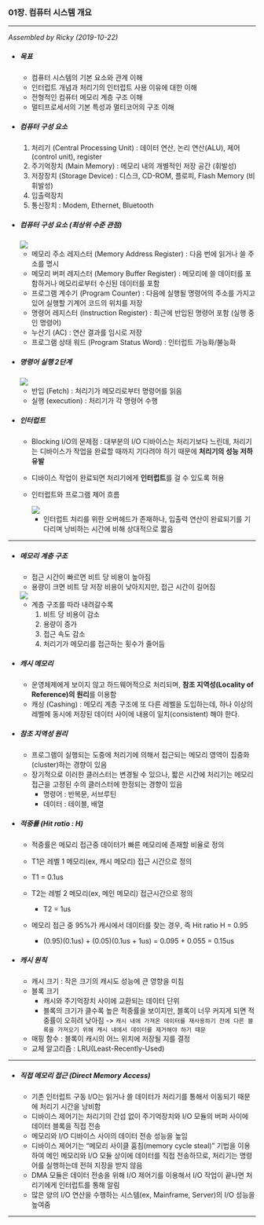 ### 01장. 컴퓨터 시스템 개요

---

*Assembled by Ricky (2019-10-22)*

- ##### 목표

  - 컴퓨터 시스템의 기본 요소와 관계 이해
  - 인터럽트 개념과 처리기의 인터럽트 사용 이유에 대한 이해
  - 전형적인 컴퓨터 메모리 계층 구조 이해
  - 멀티프로세서의 기본 특성과 멀티코어의 구조 이해

- ##### 컴퓨터 구성 요소

  1. 처리기 (Central Processing Unit) : 데이터 연산, 논리 연산(ALU), 제어(control unit), register
  2. 주기억장치 (Main Memory) : 메모리 내의 개별적인 저장 공간 (휘발성)
  3. 저장장치 (Storage Device) : 디스크, CD-ROM, 플로피, Flash Memory (비휘발성)
  4. 입출력장치
  5. 통신장치 : Modem, Ethernet, Bluetooth

- ##### 컴퓨터 구성 요소 (최상위 수준 관점)

  <img src="../resources/os-01-001.png">

  - 메모리 주소 레지스터 (Memory Address Register) : 다음 번에 읽거나 쓸 주소를 명시
  - 메모리 버퍼 레지스터 (Memory Buffer Register) : 메모리에 쓸 데이터를 포함하거나 메모리로부터 수신된 데이터를 포함
  - 프로그램 계수기 (Program Counter) : 다음에 실행될 명령어의 주소를 가지고 있어 실행할 기계어 코드의 위치를 저장
  - 명령어 레지스터 (Instruction Register) : 최근에 반입된 명령어 포함 (실행 중인 명령어)
  - 누산기 (AC) : 연산 결과를 임시로 저장
  - 프로그램 상태 워드 (Program Status Word) : 인터럽트 가능화/불능화
  
- ##### 명령어 실행 2단계

  <img src="../resources/os-01-002.png">

  - 반입 (Fetch) : 처리기가 메모리로부터 명령어를 읽음
  - 실행 (execution) : 처리기가 각 명령어 수행

- ##### 인터럽트

  - Blocking I/O의 문제점 : 대부분의 I/O 디바이스는 처리기보다 느린데, 처리기는 디바이스가 작업을 완료할 때까지 기다려야 하기 때문에 **처리기의 성능 저하 유발**
  - 디바이스 작업이 완료되면 처리기에게 **인터럽트**를 걸 수 있도록 허용

  - 인터럽트와 프로그램 제어 흐름

    <img src="../resources/os-01-003.png">

    - 인터럽트 처리를 위한 오버헤드가 존재하나, 입출력 연산이 완료되기를 기다리며 낭비하는 시간에 비해 상대적으로 짧음

---

- ##### 메모리 계층 구조

  - 접근 시간이 빠르면 비트 당 비용이 높아짐
  - 용량이 크면 비트 당 저장 비용이 낮아지지만, 접근 시간이 길어짐

  <img src="../resources/os-01-004.png">

  - 계층 구조를 따라 내려갈수록
    1. 비트 당 비용이 감소
    2. 용량이 증가
    3. 접근 속도 감소
    4. 처리기가 메모리를 접근하는 횟수가 줄어듬

- ##### 캐시 메모리 

  - 운영체제에게 보이지 않고 하드웨어적으로 처리되며, **참조 지역성(Locality of Reference)의 원리**를 이용함
  - 캐싱 (Cashing) :  메모리 계층 구조에 또 다른 레벨을 도입하는데, 하나 이상의 레벨에 동시에 저장된 데이터 사이에 내용이 일치(consistent) 해야 한다.  

- ##### 참조 지역성 원리

  - 프로그램이 실행되는 도중에 처리기에 의해서 접근되는 메모리 영역이 집중화(cluster)하는 경향이 있음
  - 장기적으로 이러한 클러스터는 변경될 수 있으나, 짧은 시간에 처리기는 메모리 접근을 고정된 수의 클러스터에 한정되는 경향이 있음
    - 명령어 : 반복문, 서브루틴
    - 데이터 : 테이블, 배열

- ##### 적중률 (Hit ratio : H)

  - 적중률은 메모리 접근중 데이터가 빠른 메모리에 존재할 비율로 정의

  -  T1은 레벨 1 메모리(ex, 캐시 메모리) 접근 시간으로 정의
    - T1 = 0.1us
  - T2는 레벌 2 메모리(ex, 메인 메모리) 접근시간으로 정의
    - T2 = 1us
  - 메모리 접근 중 95%가 캐시에서 데이터를 찾는 경우, 즉 Hit ratio H = 0.95 
    - (0.95)(0.1us) + (0.05)(0.1us + 1us) = 0.095 + 0.055 = 0.15us 

- ##### 캐시 원칙

  - 캐시 크기 : 작은 크기의 캐시도 성능에 큰 영향을 미침
  - 블록 크기
    - 캐시와 주기억장치 사이에 교환되는 데이터 단위
    - 블록의 크기가 클수록 높은 적중률을 보이지만, 블록이 너무 커지게 되면 적중률이 오히려 낮아짐 -> `캐시 내에 가져온 데이터를 재사용하기 전에 다른 블록을 가져오기 위해 캐시 내에서 데이터를 제거해야 하기 때문`
  - 매핑 함수 : 블록이 캐시의 어느 위치에 저장될 지를 결정
  - 교체 알고리즘 : LRU(Least-Recently-Used)

---

- ##### 직접 메모리 접근 (Direct Memory Access)

  - 기존 인터럽트 구동 I/O는 읽거나 쓸 데이터가 처리기를 통해서 이동되기 때문에 처리기 시간을 낭비함
  - 디바이스 제어기는 처리기의 간섭 없이 주기억장치와 I/O 모듈의 버퍼 사이에 데이터 블록을 직접 전송
  - 메모리와 I/O 디바이스 사이의 데이터 전송 성능을 높임
  - 디바이스 제어기는 “메모리 사이클 훔침(memory cycle steal)” 기법을 이용하여 메인 메모리와 I/O 모듈 상이에 데이터를 직접 전송하므로, 처리기는 명령어를 실행하는데 전혀 지장을 받지 않음
  - DMA 모듈은 데이터 전송을 위해 I/O 제어기를 이용해서 I/O 작업이 끝나면 처리기에게 인터럽트를 통해 알림
  - 많은 양의 I/O 연산을 수행하는 시스템(ex, Mainframe, Server)의 I/O 성능을 높여줌

---

